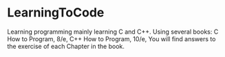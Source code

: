 # LearningToCode
Learning programming mainly learning C and C++. 
Using several books: 
  C How to Program, 8/e, C++ How to Program, 10/e,
You will find answers to the exercise of each Chapter in the book. 
